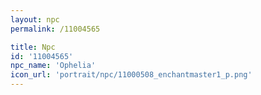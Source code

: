 ```yaml
---
layout: npc
permalink: /11004565

title: Npc
id: '11004565'
npc_name: 'Ophelia'
icon_url: 'portrait/npc/11000508_enchantmaster1_p.png'
---
```

